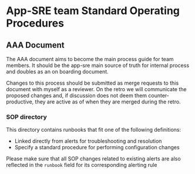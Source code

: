# App-SRE team Standard Operating Procedures

## AAA Document

The AAA document aims to become the
main process guide for team members.  It should be the app-sre main
source of truth for internal process and doubles as an on boarding
document.

Changes to this process should be submitted as merge requests to this
document with myself as a reviewer.  On the retro we will communicate
the proposed changes and, if discussion does not deem them
counter-productive, they are active as of when they are merged during
the retro.

### SOP directory

This directory contains runbooks that fit one of the following definitions:
- Linked directly from alerts for troubleshooting and resolution
- Specify a standard procedure for performing configuration changes

Please make sure that all SOP changes related to existing alerts are 
also reflected in the `runbook` field for its corresponding alerting rule
